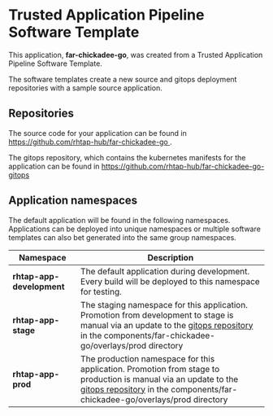 # Trusted Application Pipeline Software Template

This application, **far-chickadee-go**, was created from a Trusted Application Pipeline Software Template.

The software templates create a new source and gitops deployment repositories with a sample source application. 

## Repositories

The source code for your application can be found in [https://github.com/rhtap-hub/far-chickadee-go ](https://github.com/rhtap-hub/far-chickadee-go ).
 
The gitops repository, which contains the kubernetes manifests for the application can be found in 
[https://github.com/rhtap-hub/far-chickadee-go-gitops ](https://github.com/rhtap-hub/far-chickadee-go-gitops ) 

## Application namespaces 

The default application will be found in the following namespaces. Applications can be deployed into unique namespaces or multiple software templates can also bet generated into the same group namespaces.  

|  Namespace   |  Description   |  
| -------- | -------- |   
| **rhtap-app-development** | The default application during development. Every build will be deployed to this namespace for testing. | 
| **rhtap-app-stage** | The staging namespace for this application. Promotion from development to stage is manual via an update to the [gitops repository](https://github.com/rhtap-hub/far-chickadee-go-gitops ) in the components/far-chickadee-go/overlays/prod directory |  
| **rhtap-app-prod** | The production namespace for this application. Promotion from stage to production is manual via an update to the [gitops repository](https://github.com/rhtap-hub/far-chickadee-go-gitops ) in the components/far-chickadee-go/overlays/prod directory | 